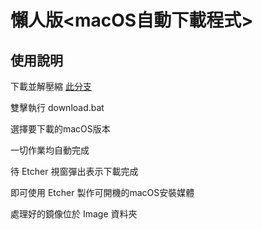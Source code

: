 # 懶人版<macOS自動下載程式>
## 使用說明
下載並解壓縮 [此分支](https://github.com/proton-penguin/macOS-Downloader/archive/refs/heads/Windows.zip)

雙擊執行 download.bat

選擇要下載的macOS版本

一切作業均自動完成

待 Etcher 視窗彈出表示下載完成

即可使用 Etcher 製作可開機的macOS安裝媒體

處理好的鏡像位於 Image 資料夾

